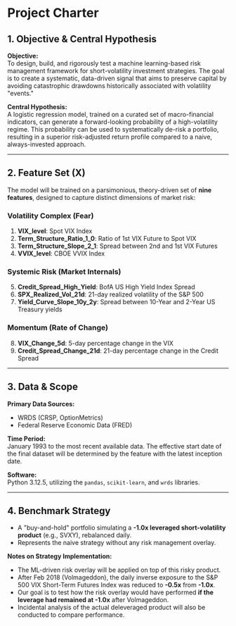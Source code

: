 # Project Charter

## 1. Objective & Central Hypothesis

**Objective:**  
To design, build, and rigorously test a machine learning-based risk management framework for short-volatility investment strategies. The goal is to create a systematic, data-driven signal that aims to preserve capital by avoiding catastrophic drawdowns historically associated with volatility "events."

**Central Hypothesis:**  
A logistic regression model, trained on a curated set of macro-financial indicators, can generate a forward-looking probability of a high-volatility regime. This probability can be used to systematically de-risk a portfolio, resulting in a superior risk-adjusted return profile compared to a naive, always-invested approach.

---

## 2. Feature Set (X)

The model will be trained on a parsimonious, theory-driven set of **nine features**, designed to capture distinct dimensions of market risk:

### Volatility Complex (Fear)
1. **VIX_level**: Spot VIX Index  
2. **Term_Structure_Ratio_1_0**: Ratio of 1st VIX Future to Spot VIX  
3. **Term_Structure_Slope_2_1**: Spread between 2nd and 1st VIX Futures  
4. **VVIX_level**: CBOE VVIX Index  

### Systemic Risk (Market Internals)
5. **Credit_Spread_High_Yield**: BofA US High Yield Index Spread  
6. **SPX_Realized_Vol_21d**: 21-day realized volatility of the S&P 500  
7. **Yield_Curve_Slope_10y_2y**: Spread between 10-Year and 2-Year US Treasury yields  

### Momentum (Rate of Change)
8. **VIX_Change_5d**: 5-day percentage change in the VIX  
9. **Credit_Spread_Change_21d**: 21-day percentage change in the Credit Spread  

---

## 3. Data & Scope

**Primary Data Sources:**  
- WRDS (CRSP, OptionMetrics)  
- Federal Reserve Economic Data (FRED)  

**Time Period:**  
January 1993 to the most recent available data. The effective start date of the final dataset will be determined by the feature with the latest inception date.

**Software:**  
Python 3.12.5, utilizing the `pandas`, `scikit-learn`, and `wrds` libraries.

---

## 4. Benchmark Strategy

- A "buy-and-hold" portfolio simulating a **-1.0x leveraged short-volatility product** (e.g., SVXY), rebalanced daily.  
- Represents the naive strategy without any risk management overlay.  

**Notes on Strategy Implementation:**  
- The ML-driven risk overlay will be applied on top of this risky product.  
- After Feb 2018 (Volmageddon), the daily inverse exposure to the S&P 500 VIX Short-Term Futures Index was reduced to **-0.5x** from **-1.0x**.  
- Our goal is to test how the risk overlay would have performed **if the leverage had remained at -1.0x** after Volmageddon.  
- Incidental analysis of the actual deleveraged product will also be conducted to compare performance.  
